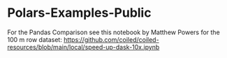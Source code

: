 # Polars-Examples-Public

For the Pandas Comparison see this notebook by Matthew Powers for the 100 m row dataset: https://github.com/coiled/coiled-resources/blob/main/local/speed-up-dask-10x.ipynb